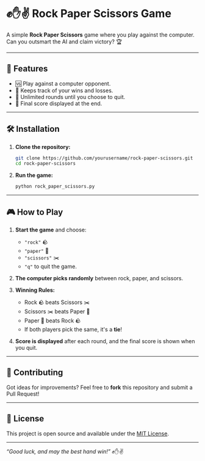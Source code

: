 
# ✊✋✌️ Rock Paper Scissors Game

A simple **Rock Paper Scissors** game where you play against the computer. Can you outsmart the AI and claim victory? 🏆

---

## 🚀 Features

- 🆚 Play against a computer opponent.  
- 🔢 Keeps track of your wins and losses.  
- 🔄 Unlimited rounds until you choose to quit.  
- 🏁 Final score displayed at the end.  

---

## 🛠️ Installation

1. **Clone the repository:**  
   ```bash
   git clone https://github.com/yourusername/rock-paper-scissors.git
   cd rock-paper-scissors
   ```

2. **Run the game:**  
   ```bash
   python rock_paper_scissors.py
   ```

---

## 🎮 How to Play

1. **Start the game** and choose:
   - `"rock"` 🪨
   - `"paper"` 📄
   - `"scissors"` ✂️  
   - `"q"` to quit the game.

2. **The computer picks randomly** between rock, paper, and scissors.

3. **Winning Rules:**  
   - Rock 🪨 beats Scissors ✂️  
   - Scissors ✂️ beats Paper 📄  
   - Paper 📄 beats Rock 🪨  
   - If both players pick the same, it's a **tie**!

4. **Score is displayed** after each round, and the final score is shown when you quit.

---

## 🤝 Contributing

Got ideas for improvements? Feel free to **fork** this repository and submit a Pull Request!

---

## 📜 License

This project is open source and available under the [MIT License](LICENSE).

---

_“Good luck, and may the best hand win!”_ ✊✋✌️
```
